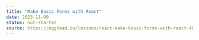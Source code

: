 ```yaml
---
title: "Make Basic Forms with React"
date: 2023-11-09
status: not-started
source: https://egghead.io/lessons/react-make-basic-forms-with-react-46807143
---
```

